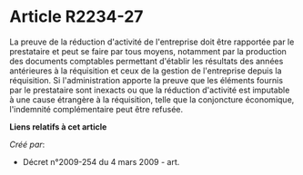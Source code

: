 # Article R2234-27

La preuve de la réduction d'activité de l'entreprise doit être rapportée par le prestataire et peut se faire par tous moyens,
notamment par la production des documents comptables permettant d'établir les résultats des années antérieures à la
réquisition et ceux de la gestion de l'entreprise depuis la réquisition. Si l'administration apporte la preuve que les
éléments fournis par le prestataire sont inexacts ou que la réduction d'activité est imputable à une cause étrangère à la
réquisition, telle que la conjoncture économique, l'indemnité complémentaire peut être refusée.

**Liens relatifs à cet article**

_Créé par_:

  - Décret n°2009-254 du 4 mars 2009 - art.
